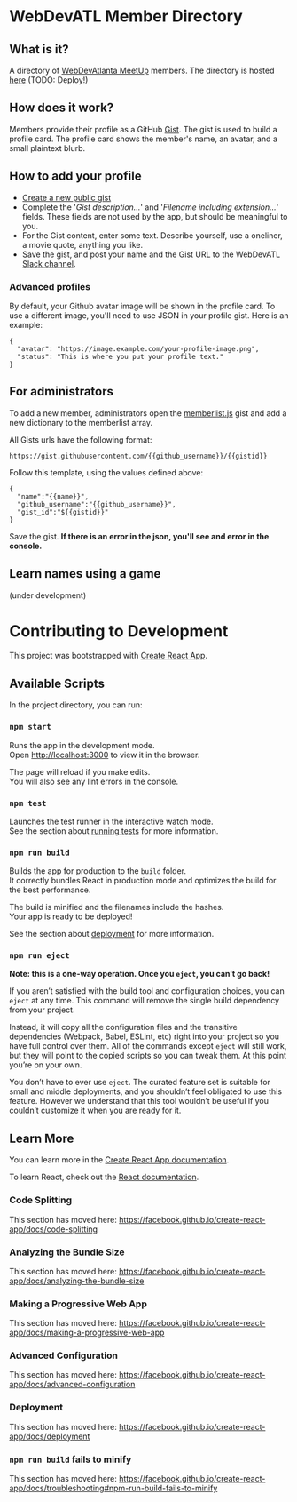# WebDevATL Member Directory

## What is it?
A directory of [WebDevAtlanta MeetUp](https://www.meetup.com/WebDevAtlanta/) members.
The directory is hosted [here](https://webdevatlanta.github.io/MemberDirectory) (TODO: Deploy!)

## How does it work?

Members provide their profile as a GitHub
[Gist](https://help.github.com/en/articles/creating-gists). The
gist is used to build a profile card. The profile card shows the member's name, an
avatar, and a small plaintext blurb.

## How to add your profile
- [Create a new public gist](https://gist.github.com/)
- Complete the '_Gist description..._' and '_Filename including extension..._' fields. These fields are not used by the app, but should be meaningful to you.
- For the Gist content, enter some text. Describe yourself, use a oneliner, a
    movie quote, anything you like.
- Save the gist, and post your name and the Gist URL to the WebDevATL [Slack channel](https://webdevatlanta.slack.com).
### Advanced profiles
By default, your Github avatar image will be shown in the profile card. To use a different image, you'll need to use JSON in your profile gist. Here is an example:

```
{
  "avatar": "https://image.example.com/your-profile-image.png",
  "status": "This is where you put your profile text."
}
```

## For administrators
To add a new member, administrators open the
[memberlist.js](https://gist.githubusercontent.com/abrie/f33af17591e8ab04458cd76b3764f222/raw/64043f4194e60dc781c7a3dcc74b1eda3427769e/memberlist.js) gist and add a new dictionary to the memberlist array.


All Gists urls have the following format:
```
https://gist.githubusercontent.com/{{github_username}}/{{gistid}}
```

Follow this template, using the values defined above:
```
{
  "name":"{{name}}",
  "github_username":"{{github_username}}",
  "gist_id":"${{gistid}}"
}
```

Save the gist. **If there is an error in the json, you'll see and error in the
console.**

## Learn names using a game
(under development)

# Contributing to Development

This project was bootstrapped with [Create React App](https://github.com/facebook/create-react-app).

## Available Scripts

In the project directory, you can run:

### `npm start`

Runs the app in the development mode.<br>
Open [http://localhost:3000](http://localhost:3000) to view it in the browser.

The page will reload if you make edits.<br>
You will also see any lint errors in the console.

### `npm test`

Launches the test runner in the interactive watch mode.<br>
See the section about [running tests](https://facebook.github.io/create-react-app/docs/running-tests) for more information.

### `npm run build`

Builds the app for production to the `build` folder.<br>
It correctly bundles React in production mode and optimizes the build for the best performance.

The build is minified and the filenames include the hashes.<br>
Your app is ready to be deployed!

See the section about [deployment](https://facebook.github.io/create-react-app/docs/deployment) for more information.

### `npm run eject`

**Note: this is a one-way operation. Once you `eject`, you can’t go back!**

If you aren’t satisfied with the build tool and configuration choices, you can `eject` at any time. This command will remove the single build dependency from your project.

Instead, it will copy all the configuration files and the transitive dependencies (Webpack, Babel, ESLint, etc) right into your project so you have full control over them. All of the commands except `eject` will still work, but they will point to the copied scripts so you can tweak them. At this point you’re on your own.

You don’t have to ever use `eject`. The curated feature set is suitable for small and middle deployments, and you shouldn’t feel obligated to use this feature. However we understand that this tool wouldn’t be useful if you couldn’t customize it when you are ready for it.

## Learn More

You can learn more in the [Create React App documentation](https://facebook.github.io/create-react-app/docs/getting-started).

To learn React, check out the [React documentation](https://reactjs.org/).

### Code Splitting

This section has moved here: https://facebook.github.io/create-react-app/docs/code-splitting

### Analyzing the Bundle Size

This section has moved here: https://facebook.github.io/create-react-app/docs/analyzing-the-bundle-size

### Making a Progressive Web App

This section has moved here: https://facebook.github.io/create-react-app/docs/making-a-progressive-web-app

### Advanced Configuration

This section has moved here: https://facebook.github.io/create-react-app/docs/advanced-configuration

### Deployment

This section has moved here: https://facebook.github.io/create-react-app/docs/deployment

### `npm run build` fails to minify

This section has moved here: https://facebook.github.io/create-react-app/docs/troubleshooting#npm-run-build-fails-to-minify
